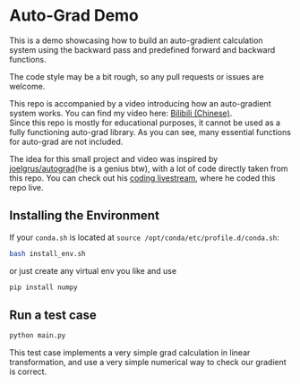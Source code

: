 # Auto-Grad Demo

This is a demo showcasing how to build an auto-gradient calculation system using the backward pass and predefined forward and backward functions.

The code style may be a bit rough, so any pull requests or issues are welcome.

This repo is accompanied by a video introducing how an auto-gradient system works. You can find my video here: [Bilibili (Chinese)](link).  
Since this repo is mostly for educational purposes, it cannot be used as a fully functioning auto-grad library. As you can see, many essential functions for auto-grad are not included.

The idea for this small project and video was inspired by [joelgrus/autograd](https://github.com/joelgrus/autograd)(he is a genius btw), with a lot of code directly taken from this repo. You can check out his [coding livestream](https://youtu.be/RxmBukb-Om4?si=BYfA1XF8M-FWkhw1), where he coded this repo live.

## Installing the Environment
If your `conda.sh` is located at `source /opt/conda/etc/profile.d/conda.sh`:
```bash
bash install_env.sh
```
or just create any virtual env you like and use 
```bash 
pip install numpy
```

## Run a test case
```bash 
python main.py
```
This test case implements a very simple grad calculation in linear transformation, and use a very simple numerical way to check our gradient is correct.